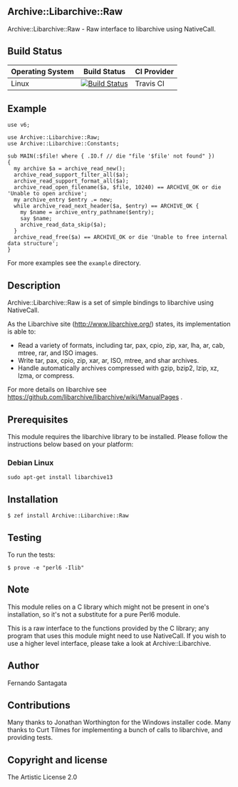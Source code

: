 ## Archive::Libarchive::Raw

Archive::Libarchive::Raw - Raw interface to libarchive using NativeCall.

## Build Status

| Operating System  |   Build Status  | CI Provider |
| ----------------- | --------------- | ----------- |
| Linux             | [![Build Status](https://travis-ci.org/frithnanth/perl6-Archive-Libarchive-Raw.svg?branch=master)](https://travis-ci.org/frithnanth/perl6-Archive-Libarchive-Raw)  | Travis CI |

## Example

```Perl6
use v6;

use Archive::Libarchive::Raw;
use Archive::Libarchive::Constants;

sub MAIN(:$file! where { .IO.f // die "file '$file' not found" })
{
  my archive $a = archive_read_new();
  archive_read_support_filter_all($a);
  archive_read_support_format_all($a);
  archive_read_open_filename($a, $file, 10240) == ARCHIVE_OK or die 'Unable to open archive';
  my archive_entry $entry .= new;
  while archive_read_next_header($a, $entry) == ARCHIVE_OK {
    my $name = archive_entry_pathname($entry);
    say $name;
    archive_read_data_skip($a);
  }
  archive_read_free($a) == ARCHIVE_OK or die 'Unable to free internal data structure';
}

```

For more examples see the `example` directory.

## Description

Archive::Libarchive::Raw is a set of simple bindings to libarchive using NativeCall.

As the Libarchive site (http://www.libarchive.org/) states, its implementation is able to:

* Read a variety of formats, including tar, pax, cpio, zip, xar, lha, ar, cab, mtree, rar, and ISO images.
* Write tar, pax, cpio, zip, xar, ar, ISO, mtree, and shar archives.
* Handle automatically archives compressed with gzip, bzip2, lzip, xz, lzma, or compress.

For more details on libarchive see https://github.com/libarchive/libarchive/wiki/ManualPages .

## Prerequisites

This module requires the libarchive library to be installed. Please follow the
instructions below based on your platform:

### Debian Linux

```
sudo apt-get install libarchive13
```

## Installation

```
$ zef install Archive::Libarchive::Raw
```

## Testing

To run the tests:

```
$ prove -e "perl6 -Ilib"
```

## Note

This module relies on a C library which might not be present in one's installation, so it's not a substitute
for a pure Perl6 module.

This is a raw interface to the functions provided by the C library; any program that uses this module might
need to use NativeCall. If you wish to use a higher level interface, please take a look at Archive::Libarchive.

## Author

Fernando Santagata

## Contributions

Many thanks to Jonathan Worthington for the Windows installer code.
Many thanks to Curt Tilmes for implementing a bunch of calls to libarchive, and providing tests.

## Copyright and license

The Artistic License 2.0

